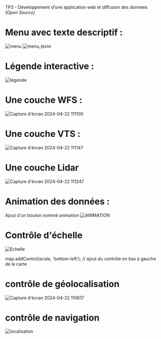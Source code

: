 TP3 - Développement d’une application web et diffusion des données _(Open Source)_

# Menu avec texte descriptif :

![menu](https://github.com/ALOUCOULIBALY/TP3/assets/158978951/328a3d2a-2f00-478f-8eef-0dfc18ca7f21)
![menu_texte](https://github.com/ALOUCOULIBALY/TP3/assets/158978951/87caa2ff-4d5b-4118-9e9c-5753104fb3d3)


# Légende interactive :
![légende](https://github.com/ALOUCOULIBALY/TP3/assets/158978951/e957441f-f991-4d5b-8745-f34e14668ae4)




# Une couche WFS :
![Capture d'écran 2024-04-22 111100](https://github.com/ALOUCOULIBALY/TP3/assets/158978951/91c6ab74-c69b-4c35-8df1-fb5719927d59)



# Une couche VTS :

![Capture d'écran 2024-04-22 111147](https://github.com/ALOUCOULIBALY/TP3/assets/158978951/203777ed-be2f-40ac-ad56-9642df7879cd)


# Une couche Lidar 

![Capture d'écran 2024-04-22 111247](https://github.com/ALOUCOULIBALY/TP3/assets/158978951/a8c3121c-1176-4eaf-b9ca-93035585d6f7)


# Animation des données :

Ajout d'un bouton nommé animation
![ANIMATION](https://github.com/ALOUCOULIBALY/TP3/assets/158978951/80d2f65f-11da-4ab4-b161-bfcaefd5fcee)

# Contrôle d'échelle
![Echelle](https://github.com/ALOUCOULIBALY/TP3/assets/158978951/406e9a9e-4c75-48ba-b171-976f77d141cf)


map.addControl(scale, 'bottom-left'); // ajout du contrôle en bas à gauche de la carte

# contrôle de géolocalisation
![Capture d'écran 2024-04-22 110617](https://github.com/ALOUCOULIBALY/TP3/assets/158978951/141409dc-6a76-4e4f-976d-07401c38f07f)


# contrôle de navigation
![localisation](https://github.com/ALOUCOULIBALY/TP3/assets/158978951/3338b987-0c33-486a-9392-a740b277ad73)
